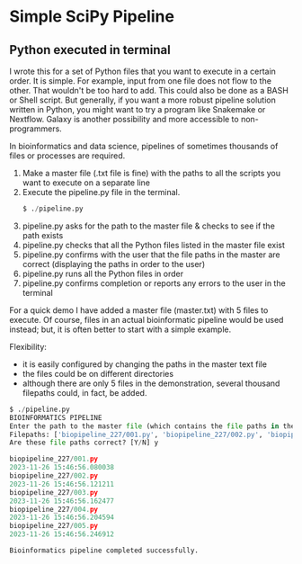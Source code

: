 # Simple SciPy Pipeline
## Python executed in terminal 

I wrote this for a set of Python files that you want to execute in a certain order.
It is simple.  For example, input from one file does not flow to the other.
That wouldn't be too hard to add.  This could also be done as a BASH or Shell
script.  But generally, if you want a more robust pipeline solution written in
Python, you might want to try a program like Snakemake or Nextflow.  Galaxy is
another possibility and more accessible to non-programmers.
&nbsp;

In bioinformatics and data science, pipelines of sometimes thousands of files or
processes are required.

1. Make a master file (.txt file is fine) with the paths to all the scripts you want to execute on a separate line
1. Execute the pipeline.py file in the terminal.
   ```python
   $ ./pipeline.py
   ```
1. pipeline.py asks for the path to the master file & checks to see if the path exists
1. pipeline.py checks that all the Python files listed in the master file exist
1. pipeline.py confirms with the user that the file paths in the master are correct (displaying the paths in order to the user)
1. pipeline.py runs all the Python files in order
1. pipeline.py confirms completion or reports any errors to the user in the terminal
&nbsp;

For a quick demo I have added a master file (master.txt) with 5 files to execute.
Of course, files in an actual bioinformatic pipeline would be used instead; but,
it is often better to start with a simple example.
&nbsp;

Flexibility:
* it is easily configured by changing the paths in the master text file
* the files could be on different directories
* although there are only 5 files in the demonstration, several thousand filepaths could, in fact, be added.
&nbsp;

```python
$ ./pipeline.py
BIOINFORMATICS PIPELINE
Enter the path to the master file (which contains the file paths in the order you want to execute them on separate lines): biopipeline_227/master.txt
Filepaths: ['biopipeline_227/001.py', 'biopipeline_227/002.py', 'biopipeline_227/003.py', 'biopipeline_227/004.py', 'biopipeline_227/005.py']
Are these file paths correct? [Y/N] y

biopipeline_227/001.py
2023-11-26 15:46:56.080038
biopipeline_227/002.py
2023-11-26 15:46:56.121211
biopipeline_227/003.py
2023-11-26 15:46:56.162477
biopipeline_227/004.py
2023-11-26 15:46:56.204594
biopipeline_227/005.py
2023-11-26 15:46:56.246912

Bioinformatics pipeline completed successfully.
```
